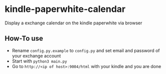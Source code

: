 # kindle-paperwhite-calendar
Display a exchange calendar on the kindle paperwhite via browser

## How-To use
* Rename `config.py.example` to `config.py` and set email and password of your exchange account
* Start with `python3 main.py`
* Go to `http://<ip of host>:9004/html` with your kindle and you are done
